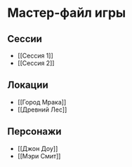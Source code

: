 # Мастер-файл игры

## Сессии
- [[Сессия 1]]
- [[Сессия 2]]

## Локации
- [[Город Мрака]]
- [[Древний Лес]]

## Персонажи
- [[Джон Доу]]
- [[Мэри Смит]]
